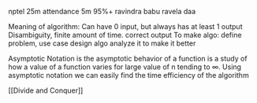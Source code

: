 nptel 25m
attendance 5m 95%+
ravindra babu ravela daa


Meaning of algorithm:
	Can have 0 input, but always has at least 1 output
	Disambiguity, finite amount of time. correct output
To make algo:
	define problem, use case
	design algo 
	analyze it to make it better


Asymptotic Notation
is the asymptotic behavior of a function is a study of how a value of a function varies for large value of n tending to ∞. 
Using asymptotic notation we can easily find the time efficiency of the algorithm

[[Divide and Conquer]]
